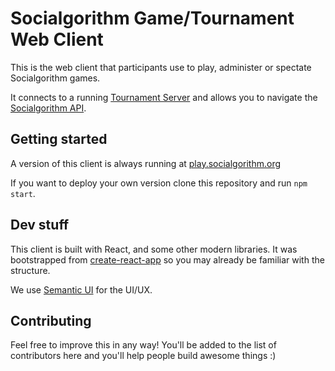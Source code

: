 # Socialgorithm Game/Tournament Web Client

This is the web client that participants use to play, administer or spectate Socialgorithm games. 

It connects to a running [Tournament Server](https://github.com/socialgorithm/tournament-server/) and allows you to navigate the [Socialgorithm API](https://socialgorithm.org/docs/sections/architecture/api.html).

## Getting started

A version of this client is always running at [play.socialgorithm.org](https://play.socialgorithm.org)

If you want to deploy your own version clone this repository and run `npm start`.

## Dev stuff

This client is built with React, and some other modern libraries. It was bootstrapped from [create-react-app](https://github.com/facebookincubator/create-react-app) so you may already be familiar with the structure.

We use [Semantic UI](http://semantic-ui.com/) for the UI/UX.

## Contributing

Feel free to improve this in any way! You'll be added to the list of contributors here and you'll help people build awesome things :)
